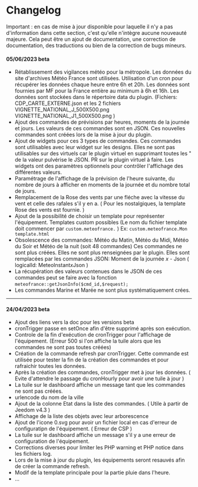 # Changelog

Important : en cas de mise à jour disponible pour laquelle il n'y a pas d'information dans cette section, c'est qu'elle n'intègre aucune nouveauté majeure. Cela peut être un ajout de documentation, une correction de documentation, des traductions ou bien de la correction de bugs mineurs.

#### 05/06/2023 beta
- Rétablissement des vigilances météo pour la métropole. Les données du site d'archives Météo France sont utilisées. Utilisation d'un cron pour récupérer les données chaque heure entre 6h et 20h. Les données sont fournies par MF pour la France entière au minimum à 6h et 16h. Les données sont stockées dans le répertoire data du plugin. (Fichiers: CDP_CARTE_EXTERNE.json et les 2 fichiers VIGNETTE_NATIONAL_J_500X500.png VIGNETTE_NATIONAL_J1_500X500.png )
- Ajout des commandes de prévisions par heures, moments de la journée et jours. Les valeurs de ces commandes sont en JSON. Ces nouvelles commandes sont créées lors de la mise à jour du plugin. 
- Ajout de widgets pour ces 3 types de commandes. Ces commandes sont utilisables avec leur widget sur les designs. Elles ne sont pas utilisables sur des virtuels car le plugin virtuel en supprimant toutes les " de la valeur pulvérise le JSON. PR sur le plugin virtuel à faire. Les widgets ont des paramètres optionnels pour contrôler l'affichage des différentes valeurs.
- Paramétrage de l'affichage de la prévision de l'heure suivante, du nombre de jours à afficher en moments de la journée et du nombre total de jours.
- Remplacement de la Rose des vents par une fléche avec la vitesse du vent et celle des rafales s'il y en a. ( Pour les nostalgiques, la template Rose des vents est fournie. )
- Ajout de la possibilité de choisir un template pour représenter l'équipement. Templates custom possibles (Le nom du fichier template doit commencer par `custom.meteofrance.` ) Ex: `custom.meteofrance.Mon template.html`
- Obsolescence des commandes: Météo du Matin, Météo du Midi, Météo du Soir et Météo de la nuit (soit 48 commandes) Ces commandes ne sont plus créées. Elles ne sont plus renseignées par le plugin. Elles sont remplacées par les commandes JSON: Moment de la journée *x* - Json ( logicalId: MeteoInstant*x*Json )
- La récupération des valeurs contenues dans le JSON de ces commandes peut se faire avec la fonction `meteofrance::getJsonInfo($cmd_id,$request);`
- Les commandes Marine et Marée ne sont plus systématiquement crées.

***

#### 24/04/2023 beta
- Ajout des liens vers la doc pour les versions beta
- cronTrigger passe en setOnce afin d'être supprimé après son exécution.
- Controle de la fin d'exécution de cronTrigger pour l'affichage de l'équipement. (Erreur 500 si l'on affiche la tuile alors que les commandes ne sont pas toutes créées)
- Création de la commande refresh par cronTrigger. Cette commande est utilisée pour tester la fin de la création des commandes et pour rafraichir toutes les données.
- Après la création des commandes, cronTrigger met à jour les données. ( Evite d'attendre le passage du cronHourly pour avoir une tuile à jour )
- La tuile sur le dashboard affiche un message tant que les commandes ne sont pas créées.
- urlencode du nom de la ville
- Ajout de la colonne Etat dans la liste des commandes. ( Utile à partir de Jeedom v4.3 )
- Affichage de la liste des objets avec leur arborescence
- Ajout de l'icone 0.svg pour avoir un fichier local en cas d'erreur de configuratipn de l'équipement. ( Erreur de CSP )
- La tuile sur le dashboard affiche un message s'il y a une erreur de configuration de l'équipement.
- Corrections diverses pour limiter les PHP warning et PHP notice dans les fichiers log.
- Lors de la mise à jour du plugin, les équipements seront resauvés afin de créer la commande refresh.
- Modif de la template principale pour la partie pluie dans l'heure.
- ...
